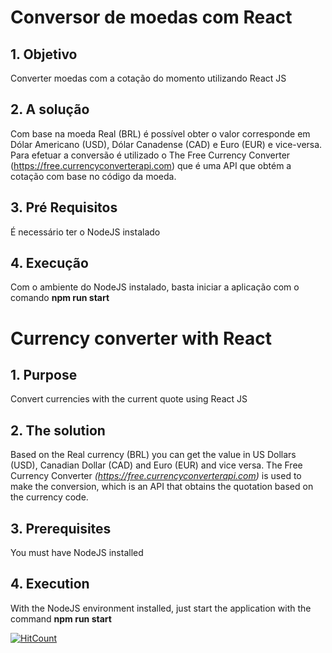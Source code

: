 # Conversor de moedas com React

## 1. Objetivo
Converter moedas com a cotação do momento utilizando React JS

## 2. A solução
Com base na moeda Real (BRL) é possível obter o valor corresponde em Dólar Americano (USD), Dólar Canadense (CAD) e Euro (EUR) e vice-versa.
Para efetuar a conversão é utilizado o The Free Currency Converter (https://free.currencyconverterapi.com) que é uma API que obtém a cotação com base no código da moeda.

## 3. Pré Requisitos
É necessário ter o NodeJS instalado

## 4. Execução
Com o ambiente do NodeJS instalado, basta iniciar a aplicação com o comando **npm run start**


# Currency converter with React

## 1. Purpose
Convert currencies with the current quote using React JS

## 2. The solution
Based on the Real currency (BRL) you can get the value in US Dollars (USD), Canadian Dollar (CAD) and Euro (EUR) and vice versa.
The Free Currency Converter *(https://free.currencyconverterapi.com)* is used to make the conversion, which is an API that obtains the quotation based on the currency code.

## 3. Prerequisites
You must have NodeJS installed

## 4. Execution
With the NodeJS environment installed, just start the application with the command **npm run start**

[![HitCount](http://hits.dwyl.com/petersonzeferino/My-First-App-With-React.svg)](http://hits.dwyl.com/petersonzeferino/My-First-App-With-React)
